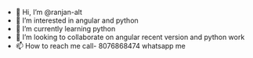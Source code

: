 - 👋 Hi, I’m @ranjan-alt
- 👀 I’m interested in angular and python
- 🌱 I’m currently learning python
- 💞️ I’m looking to collaborate on angular recent version and python work
- 📫 How to reach me call- 8076868474 whatsapp me

<!---
ranjan-alt/ranjan-alt is a ✨ special ✨ repository because its `README.md` (this file) appears on your GitHub profile.
You can click the Preview link to take a look at your changes.
--->
